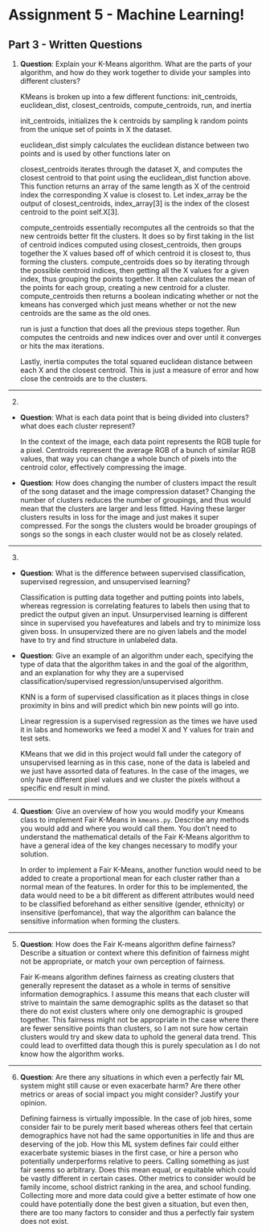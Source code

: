 # Assignment 5 - Machine Learning!

  

## Part 3 - Written Questions

  

1.  **Question**: Explain your K-Means algorithm. What are the parts of your algorithm, and how do they work together to divide your samples into different clusters?

	KMeans is broken up into a few different functions: init_centroids, euclidean_dist, closest_centroids, compute_centroids, run, and inertia

	init_centroids, initializes the k centroids by sampling k random points from the unique set of points in X the dataset.

	euclidean_dist simply calculates the euclidean distance between two points and is used by other functions later on

	closest_centroids iterates through the dataset X, and computes the closest centroid to that point using the euclidean_dist function above. This function returns an array of the same length as X of the centroid index the corresponding X value is closest to. Let index_array be the output of closest_centroids, index_array[3] is the index of the closest centroid to the point self.X[3].

	compute_centroids essentially recomputes all the centroids so that the new centroids better fit the clusters. It does so by first taking in the list of centroid indices computed using closest_centroids, then groups together the X values based off of which centroid it is closest to, thus forming the clusters. compute_centroids does so by iterating through the possible centroid indices, then getting all the X values for a given index, thus grouping the points together. It then calculates the mean of the points for each group, creating a new centroid for a cluster. compute_centroids then returns a boolean indicating whether or not the kmeans has converged which just means whether or not the new centroids are the same as the old ones.

	run is just a function that does all the previous steps together. Run computes the centroids and new indices over and over until it converges or hits the max iterations.

	Lastly, inertia computes the total squared euclidean distance between each X and the closest centroid. This is just a measure of error and how close the centroids are to the clusters.

------------------------------  

2.

- **Question**: What is each data point that is being divided into clusters? what does each cluster represent?

	 In the context of the image, each data point represents the RGB tuple for a pixel. Centroids represent the average RGB of a bunch of similar RGB values, that way you can change a whole bunch of pixels into the centroid color, effectively compressing the image.
  

- **Question**: How does changing the number of clusters impact the result of the song dataset and the image compression dataset?
	Changing the number of clusters reduces the number of groupings, and thus would mean that the clusters are larger and less fitted. Having these larger clusters results in loss for the image and just makes it super compressed. For the songs the clusters would be broader groupings of songs so the songs in each cluster would not be as closely related.
	

------------------------------

3.

- **Question**: What is the difference between supervised classification, supervised regression, and unsupervised learning?

	Classification is putting data together and putting points into labels, whereas regression is correlating features to labels then using that to predict the output given an input.
	Unsurpervised learning is different since in supervised you havefeatures and labels and try to minimize loss given boss. In unsupervized there are no given labels and the model have to try and find structure in unlabeled data.

- **Question**: Give an example of an algorithm under each, specifying the type of data that the algorithm takes in and the goal of the algorithm, and an explanation for why they are a supervised classification/supervised regression/unsupervised algorithm.

	KNN is a form of supervised classification as it places things in close proximity in bins and will predict which bin new points will go into.

	Linear regression is a supervised regression as the times we have used it in labs and homeworks we feed a model X and Y values for train and test sets.

	KMeans that we did in this project would fall under the category of unsupervised learning as in this case, none of the data is labeled and we just have assorted data of features. In the case of the images, we only have different pixel values and we cluster the pixels without a specific end result in mind.

------------------------------

4. **Question**: Give an overview of how you would modify your Kmeans class to implement Fair K-Means in  `kmeans.py`. Describe any methods you would add and where you would call them. You don’t need to understand the mathematical details of the Fair K-Means algorithm to have a general idea of the key changes necessary to modify your solution.

	In order to implement a Fair K-Means, another function would need to be added to create a proportional mean for each cluster rather than a normal mean of the features. In order for this to be implemented, the data would need to be a bit different as different attributes would need to be classified beforehand as either sensitive (gender, ethnicity) or insensitive (perfomance), that way the algorithm can balance the sensitive information when forming the clusters. 

------------------------------

5. **Question**:  How does the Fair K-means algorithm define fairness? Describe a situation or context where this definition of fairness might not be appropriate, or match your own perception of fairness.

	Fair K-means algorithm defines fairness as creating clusters that generally represent the dataset as a whole in terms of sensitive information demographics. I assume this means that each cluster will strive to maintain the same demographic splits as the dataset so that there do not exist clusters where only one demographic is grouped together. This fairness might not be appropriate in the case where there are fewer sensitive points than clusters, so I am not sure how certain clusters would try and skew data to uphold the general data trend. This could lead to overfitted data though this is purely speculation as I do not know how the algorithm works.

------------------------------

6. **Question**: Are there any situations in which even a perfectly fair ML system might still cause or even exacerbate harm? Are there other metrics or areas of social impact you might consider? Justify your opinion.

	Defining fairness is virtually impossible. In the case of job hires, some consider fair to be purely merit based whereas others feel that certain demographics have not had the same opportunities in life and thus are deserving of the job. How this ML system defines fair could either exacerbate systemic biases in the first case, or hire a person who potentially underperforms relative to peers. Calling something as just fair seems so arbitrary. Does this mean equal, or equitable which could be vastly different in certain cases. Other metrics to consider would be family income, school district ranking in the area, and school funding. Collecting more and more data could give a better estimate of how one could have potentially done the best given a situation, but even then, there are too many factors to consider and thus a perfectly fair system does not exist.